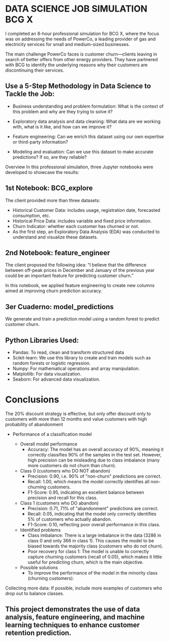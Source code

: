 # DATA SCIENCE JOB SIMULATION BCG X

I completed an 8-hour professional simulation for BCG X, where the focus was on addressing the needs of PowerCo, a leading provider of gas and electricity services for small and medium-sized businesses.

The main challenge PowerCo faces is customer churn—clients leaving in search of better offers from other energy providers. They have partnered with BCG to identify the underlying reasons why their customers are discontinuing their services.


## Use a 5-Step Methodology in Data Science to Tackle the Job:

- Business understanding and problem formulation: What is the context of this problem and why are they trying to solve it?

- Exploratory data analysis and data cleaning: What data are we working with, what is it like, and how can we improve it?

- Feature engineering: Can we enrich this dataset using our own expertise or third-party information?

- Modeling and evaluation: Can we use this dataset to make accurate predictions? If so, are they reliable?



Overview
In this professional simulation, three Jupyter notebooks were developed to showcase the results:

## 1st Notebook: BCG_explore
The client provided more than three datasets:

- Historical Customer Data: includes usage, registration date, forecasted consumption, etc.
- Historical Price Data: includes variable and fixed price information.
- Churn Indicator: whether each customer has churned or not.
- As the first step, an Exploratory Data Analysis (EDA) was conducted to understand and visualize these datasets.

## 2nd Notebook: feature_engineer
The client proposed the following idea:
“I believe that the difference between off-peak prices in December and January of the previous year could be an important feature for predicting customer churn.”

In this notebook, we applied feature engineering to create new columns aimed at improving churn prediction accuracy.

## 3er Cuaderno: model_predictions
We generate and train a prediction model using a random forest to predict customer churn.

## Python Libraries Used:

- Pandas: To read, clean and transform structured data
- Scikit-learn: We use this library to create and train models such as random forests or logistic regression.
- Numpy: For mathematical operations and array manipulation.
- Matplotlib: For data visualization.
- Seaborn: For advanced data visualization.

# Conclusions 
  The 20% discount strategy is effective, but only offer discount only to customers with more than 12 months and value customers
  with high probability of abandonment

  - Performance of a classification model

    - Overall model performance
      -  Accuracy: The model has an overall accuracy of 90%, meaning it correctly classifies 90% of the samples in the test set. However, high precision can be              misleading due to class imbalance (many more customers do not churn than churn).
    - Class 0 (customers who DO NOT abandon)
      -  Precision: 0.90, i.e. 90% of "non-churn" predictions are correct.
      -  Recall: 1.00, which means the model correctly identifies all non-churning customers.
      -  F1-Score: 0.95, indicating an excellent balance between precision and recall for this class.
    - Class 1 (customers who DO abandon)
      -  Precision: 0.71, 71% of "abandonment" predictions are correct.
      -  Recall: 0.05, indicating that the model only correctly identifies 5% of customers who actually abandon.
      -  F1-Score: 0.10, reflecting poor overall performance in this class.
    - Identified problems
      -  Class imbalance: There is a large imbalance in the data (3286 in class 0 and only 366 in class 1). This causes the model to be biased towards the majority          class (customers who do not churn).
      -  Poor recovery for class 1: The model is unable to correctly capture churning customers (recall of 0.05), which makes it little useful for predicting churn,         which is the main objective.
    - Possible solutions
      -  To improve the performance of the model in the minority class (churning customers):

Collecting more data: If possible, include more examples of customers who drop out to balance classes.

## This project demonstrates the use of data analysis, feature engineering, and machine learning techniques to enhance customer retention prediction.

